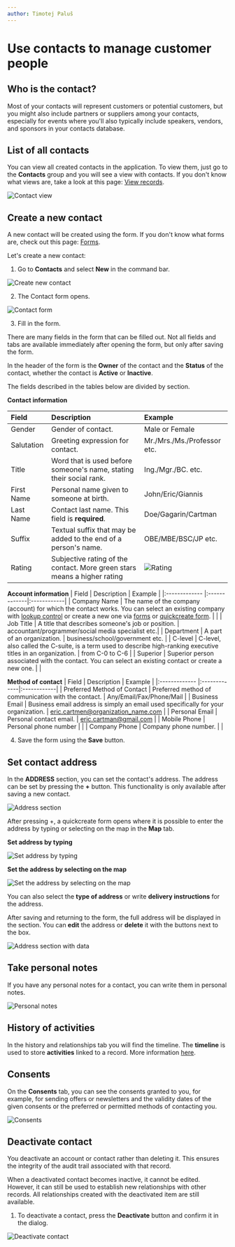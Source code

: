 ```yaml
---
author: Timotej Paluš
---
```


# Use contacts to manage customer people

## Who is the contact?
Most of your contacts will represent customers or potential customers, but you might also include partners or suppliers among your contacts, especially for events where you'll also typically include speakers, vendors, and sponsors in your contacts database.

## List of all contacts
You can view all created contacts in the application. To view them, just go to the **Contacts** group and you will see a view with contacts. If you don't know what views are, take a look at this page: [View records](/en/user-guide/model-driven-apps/basic-app-elements/views/).

![Contact view](/.attachments/ModelDrivenAppUserGuide/contactsView.png)
## Create a new contact
A new contact will be created using the form. If you don't know what forms are, check out this page: [Forms](/en/user-guide/model-driven-apps/basic-app-elements/forms/).

Let's create a new contact:
1. Go to **Contacts** and select **New** in the command bar.

![Create new contact](/.attachments/ModelDrivenAppUserGuide/contactsCreateNew.png)

2. The Contact form opens.

![Contact form](/.attachments/ModelDrivenAppUserGuide/contactForm.png)

3. Fill in the form.

There are many fields in the form that can be filled out. Not all fields and tabs are available immediately after opening the form, but only after saving the form. 

In the header of the form is the **Owner** of the contact and the **Status** of the contact, whether the contact is **Active** or **Inactive**.

The fields described in the tables below are divided by section.

**Contact information**

| Field        | Description    | Example |
|:------------- |:-------------|:------------|
| Gender      | Gender of contact. | Male or Female|
| Salutation     | Greeting expression for contact.     | Mr./Mrs./Ms./Professor etc.|
| Title | Word that is used before someone's name, stating their social rank. | Ing./Mgr./BC. etc. |
| First Name |  Personal name given to someone at birth. | John/Eric/Giannis |
| Last Name | Contact last name. This field is **required**. | Doe/Gagarin/Cartman |
| Suffix | Textual suffix that may be added to the end of a person's name. | OBE/MBE/BSC/JP etc. |
| Rating | Subjective rating of the contact. More green stars means a higher rating | ![Rating](/.attachments/ModelDrivenAppUserGuide/rating.png) |

**Account information**
| Field        | Description    | Example |
|:------------- |:-------------|:------------|
| Company Name | The name of the company (account) for which the contact works. You can select an existing company with [lookup control](/en/user-guide/model-driven-apps/basic-app-elements/lookup/)  or create a new one via [forms](/en/user-guide/model-driven-apps/business-process/contact-management/use-accounts/) or [quickcreate form](/en/user-guide/model-driven-apps/basic-app-elements/forms#quickcreate-form/). | |
| Job Title     | A title that describes someone's job or position. | accountant/programmer/social media specialist etc.|
| Department | A part of an organization. | business/school/government etc. |
| C-level | C-level, also called the C-suite, is a term used to describe high-ranking executive titles in an organization. | from C-0 to C-6 |
| Superior | Superior person associated with the contact. You can select an existing contact or create a new one. |  |

**Method of contact**
| Field        | Description    | Example |
|:------------- |:-------------|:------------|
| Preferred Method of Contact | Preferred method of communication with the contact. | Any/Email/Fax/Phone/Mail |
| Business Email | Business email address is simply an email used specifically for your organization. | eric.cartmen@organization_name.com |
| Personal Email | Personal contact email. | eric.cartman@gmail.com |
| Mobile Phone |  Personal phone number | |
| Company Phone | Company phone number. | |

4. Save the form using the **Save** button.

## Set contact address
In the **ADDRESS** section, you can set the contact's address. The address can be set by pressing the **+** button. This functionality is only available after saving a new contact.

![Address section](/.attachments/ModelDrivenAppUserGuide/addressSection.png)

After pressing +, a quickcreate form opens where it is possible to enter the address by typing or selecting on the map in the **Map** tab.

**Set address by typing**

![Set address by typing](/.attachments/ModelDrivenAppUserGuide/setAddressTyping.png)

**Set the address by selecting on the map**

![Set the address by selecting on the map](/.attachments/ModelDrivenAppUserGuide/setAddressMap.gif)

You can also select the **type of address** or write **delivery instructions** for the address.

After saving and returning to the form, the full address will be displayed in the section. You can **edit** the address or **delete** it with the buttons next to the box.

![Address section with data](/.attachments/ModelDrivenAppUserGuide/addressSectionWithData.png)


## Take personal notes
If you have any personal notes for a contact, you can write them in personal notes.

![Personal notes](/.attachments/ModelDrivenAppUserGuide/personalNotes.png)

## History of activities
In the history and relationships tab you will find the timeline. The **timeline** is used to store **activities** linked to a record. More information [here](/en/user-guide/model-driven-apps/basic-app-elements/timeline/).

## Consents
On the **Consents** tab, you can see the consents granted to you, for example, for sending offers or newsletters and the validity dates of the given consents or the preferred or permitted methods of contacting you.

![Consents](/.attachments/ModelDrivenAppUserGuide/consents.png)

## Deactivate contact 
You deactivate an account or contact rather than deleting it. This ensures the integrity of the audit trail associated with that record.

When a deactivated contact becomes inactive, it cannot be edited. However, it can still be used to establish new relationships with other records. All relationships created with the deactivated item are still available.

1. To deactivate a contact, press the **Deactivate** button and confirm it in the dialog. 

![Deactivate contact](/.attachments/ModelDrivenAppUserGuide/deactivateContact.png)